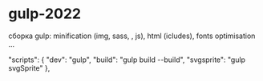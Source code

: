 # gulp-2022
сборка gulp: minification (img, sass, , js), html (icludes), fonts optimisation ...

"scripts": {
    "dev": "gulp",
    "build": "gulp build --build",
    "svgsprite": "gulp svgSprite"
  },
